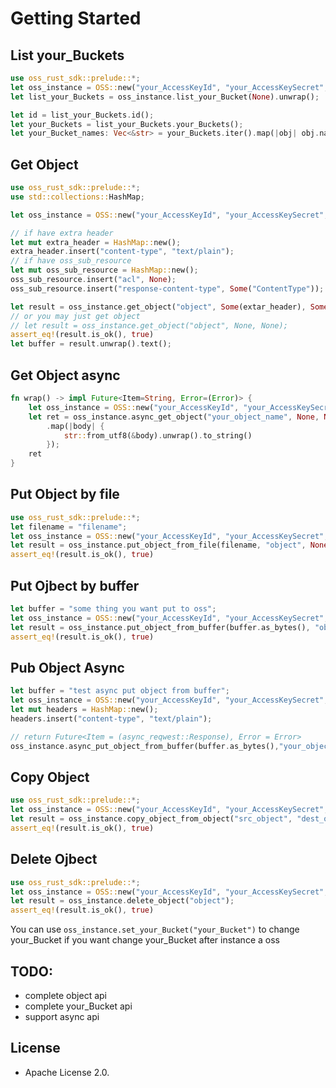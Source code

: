 # Getting Started

## List your_Buckets
```rust
use oss_rust_sdk::prelude::*;
let oss_instance = OSS::new("your_AccessKeyId", "your_AccessKeySecret", "your_Endpoint", "your_Bucket");
let list_your_Buckets = oss_instance.list_your_Bucket(None).unwrap();

let id = list_your_Buckets.id();
let your_Buckets = list_your_Buckets.your_Buckets();
let your_Bucket_names: Vec<&str> = your_Buckets.iter().map(|obj| obj.name()).collect();
```

## Get Object
```rust
use oss_rust_sdk::prelude::*;
use std::collections::HashMap;

let oss_instance = OSS::new("your_AccessKeyId", "your_AccessKeySecret", "your_Endpoint", "your_Bucket");

// if have extra header
let mut extra_header = HashMap::new();
extra_header.insert("content-type", "text/plain");
// if have oss_sub_resource
let mut oss_sub_resource = HashMap::new();
oss_sub_resource.insert("acl", None);
oss_sub_resource.insert("response-content-type", Some("ContentType"));

let result = oss_instance.get_object("object", Some(extar_header), Some(oss_sub_resource));
// or you may just get object
// let result = oss_instance.get_object("object", None, None);
assert_eq!(result.is_ok(), true)
let buffer = result.unwrap().text();
```

## Get Object async
```rust
fn wrap() -> impl Future<Item=String, Error=(Error)> {
    let oss_instance = OSS::new("your_AccessKeyId", "your_AccessKeySecret", "your_Endpoint", "your_Bucket");
    let ret = oss_instance.async_get_object("your_object_name", None, None)
        .map(|body| {
            str::from_utf8(&body).unwrap().to_string()
        });
    ret
}
```

## Put Object by file
```rust
use oss_rust_sdk::prelude::*;
let filename = "filename";
let oss_instance = OSS::new("your_AccessKeyId", "your_AccessKeySecret", "your_Endpoint", "your_Bucket");
let result = oss_instance.put_object_from_file(filename, "object", None, None);
assert_eq!(result.is_ok(), true)
```

## Put Ojbect by buffer
```rust
let buffer = "some thing you want put to oss";
let oss_instance = OSS::new("your_AccessKeyId", "your_AccessKeySecret", "your_Endpoint", "your_Bucket");
let result = oss_instance.put_object_from_buffer(buffer.as_bytes(), "object", None, None);
assert_eq!(result.is_ok(), true)
```

## Pub Object Async
```rust
let buffer = "test async put object from buffer";
let oss_instance = OSS::new("your_AccessKeyId", "your_AccessKeySecret", "your_Endpoint", "your_Bucket");
let mut headers = HashMap::new();
headers.insert("content-type", "text/plain");

// return Future<Item = (async_reqwest::Response), Error = Error>
oss_instance.async_put_object_from_buffer(buffer.as_bytes(),"your_object_name",Some(headers),None);
```

## Copy Object
```rust
use oss_rust_sdk::prelude::*;
let oss_instance = OSS::new("your_AccessKeyId", "your_AccessKeySecret", "your_Endpoint", "your_Bucket");
let result = oss_instance.copy_object_from_object("src_object", "dest_object", None, None);
assert_eq!(result.is_ok(), true)
```

## Delete Ojbect
```rust
use oss_rust_sdk::prelude::*;
let oss_instance = OSS::new("your_AccessKeyId", "your_AccessKeySecret", "your_Endpoint", "your_Bucket");
let result = oss_instance.delete_object("object");
assert_eq!(result.is_ok(), true)
```

You can use `oss_instance.set_your_Bucket("your_Bucket")` to change your_Bucket if you want change your_Bucket after instance a oss

## TODO:

- complete object api
- complete your_Bucket api
- support async api

## License
- Apache License 2.0.
